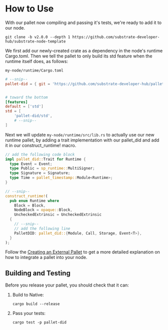 # How to Use

With our pallet now compiling and passing it's tests, we're ready to add it to our node.

```
git clone -b v2.0.0 --depth 1 https://github.com/substrate-developer-hub/substrate-node-template
```

We first add our newly-created crate as a dependency in the node's runtime Cargo.toml. Then we tell the pallet to only build its std feature when the runtime itself does, as follows:

`my-node/runtime/Cargo.toml`

``` TOML
# --snip--
pallet-did = { git = 'https://github.com/substrate-developer-hub/pallet-did', default-features = false, version = '2.0.0' }


# toward the bottom
[features]
default = ['std']
std = [
    'pallet-did/std',
    # --snip--
]
```
Next we will update `my-node/runtime/src/lib.rs` to actually use our new runtime pallet, by adding a trait implementation with our pallet_did and add it in our construct_runtime! macro.

``` rust
// add the following code block
impl pallet_did::Trait for Runtime {
  type Event = Event;
  type Public = sp_runtime::MultiSigner;
  type Signature = Signature;
  type Time = pallet_timestamp::Module<Runtime>;
}

// --snip--
construct_runtime!(
  pub enum Runtime where
    Block = Block,
    NodeBlock = opaque::Block,
    UncheckedExtrinsic = UncheckedExtrinsic
  {
    // --snip--
    // add the following line
    PalletDID: pallet_did::{Module, Call, Storage, Event<T>},
  }
);
```

Follow the [Creating an External Pallet](https://substrate.dev/docs/en/tutorials/creating-a-runtime-module) to get a more detailed explanation on how to integrate a pallet into your node.

## Building and Testing

Before you release your pallet, you should check that it can:

1. Build to Native:

    ```
    cargo build --release
    ```

2. Pass your tests:

    ```
    cargo test -p pallet-did
    ```
